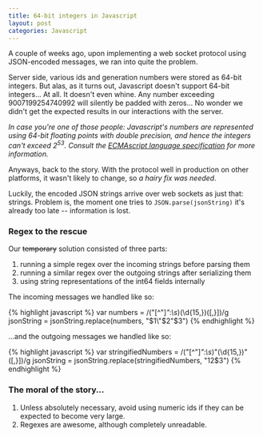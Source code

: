 ```yaml
---
title: 64-bit integers in Javascript
layout: post
categories: Javascript
---
```


A couple of weeks ago, upon implementing a web socket protocol using JSON-encoded messages, we ran into quite the problem.

Server side, various ids and generation numbers were stored as 64-bit integers. But alas, as it turns out, Javascript doesn't support 64-bit integers... At all. It doesn't even whine. Any number exceeding 9007199254740992 will silently be padded with zeros... No wonder we didn't get the expected results in our interactions with the server.

_In case you're one of those people: Javascript's numbers are represented using 64-bit floating points with double precision, and hence the integers can't exceed 2<sup>53</sup>. Consult the [ECMAscript language specification](http://ecma262-5.com/ELS5_HTML.htm#Section_8.5) for more information._

Anyways, back to the story. With the protocol well in production on other platforms, it wasn't likely to change, so _a hairy fix was needed_.

Luckily, the encoded JSON strings arrive over web sockets as just that: strings. Problem is, the moment one tries to `JSON.parse(jsonString)` it's already too late -- information is lost.

### Regex to the rescue

Our <del>temporary</del> solution consisted of three parts:

1. running a simple regex over the incoming strings before parsing them
2. running a similar regex over the outgoing strings after serializing them
3. using string representations of the int64 fields internally

The incoming messages we handled like so:

{% highlight javascript %}
var numbers = /("[^"]*":\s*)(\d{15,})(\[,}])/g
jsonString = jsonString.replace(numbers, "$1\"$2\"$3")
{% endhighlight %}

...and the outgoing messages we handled like so:

{% highlight javascript %}
var stringifiedNumbers = /("[^"]*":\s*)"(\d{15,})"(\[,}])/g
jsonString = jsonString.replace(stringifiedNumbers, "$1$2$3")
{% endhighlight %}

### The moral of the story...

1. Unless absolutely necessary, avoid using numeric ids if they can be expected to become very large.
2. Regexes are awesome, although completely unreadable.
